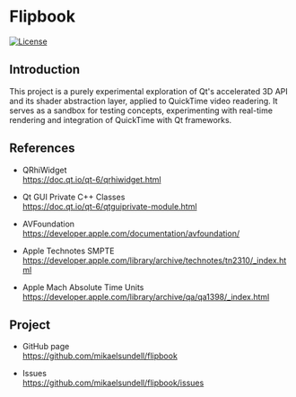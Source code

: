 Flipbook
==================

[![License](https://img.shields.io/badge/license-BSD%203--Clause-blue.svg?style=flat-square)](https://github.com/mikaelsundell/brawtool/blob/master/README.md)

Introduction
------------

This project is a purely experimental exploration of Qt's accelerated 3D API and its shader abstraction layer, applied to QuickTime video readering. It serves as a sandbox for testing concepts, experimenting with real-time rendering and integration of QuickTime with Qt frameworks.

References
-------------

* QRhiWidget   
https://doc.qt.io/qt-6/qrhiwidget.html

* Qt GUI Private C++ Classes   
https://doc.qt.io/qt-6/qtguiprivate-module.html

* AVFoundation   
https://developer.apple.com/documentation/avfoundation/

* Apple Technotes SMPTE
https://developer.apple.com/library/archive/technotes/tn2310/_index.html

* Apple Mach Absolute Time Units
https://developer.apple.com/library/archive/qa/qa1398/_index.html

Project
-------

* GitHub page   
https://github.com/mikaelsundell/flipbook

* Issues   
https://github.com/mikaelsundell/flipbook/issues

